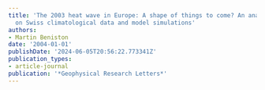 ```yaml
---
title: 'The 2003 heat wave in Europe: A shape of things to come? An analysis based
  on Swiss climatological data and model simulations'
authors:
- Martin Beniston
date: '2004-01-01'
publishDate: '2024-06-05T20:56:22.773341Z'
publication_types:
- article-journal
publication: '*Geophysical Research Letters*'
---
```

